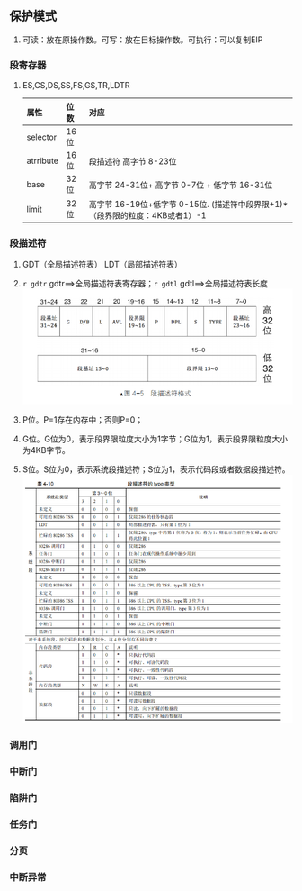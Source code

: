 ## 保护模式
1. 可读：放在原操作数。可写：放在目标操作数。可执行：可以复制EIP

### 段寄存器
1. ES,CS,DS,SS,FS,GS,TR,LDTR  

    属性 | 位数 | 对应
    ---| --- | --- 
    selector | 16位 | 
    atrribute | 16位 | 段描述符 高字节 8-23位
    base | 32位 | 高字节 24-31位+ 高字节 0-7位 + 低字节 16-31位
    limit | 32位 | 高字节 16-19位+低字节 0-15位. (描述符中段界限+1)*（段界限的粒度：4KB或者1）-1

### 段描述符
1. GDT（全局描述符表） LDT（局部描述符表）
2. `r gdtr` gdtr==>全局描述符表寄存器；`r gdtl` gdtl==>全局描述符表长度  
    ![](03_01.png)

3. P位。P=1存在内存中；否则P=0；
4. G位。G位为0，表示段界限粒度大小为1字节；G位为1，表示段界限粒度大小为4KB字节。
5. S位。S位为0，表示系统段描述符；S位为1，表示代码段或者数据段描述符。
    ![](03_02.png)

### 调用门

### 中断门

### 陷阱门

### 任务门 


### 分页

### 中断异常

